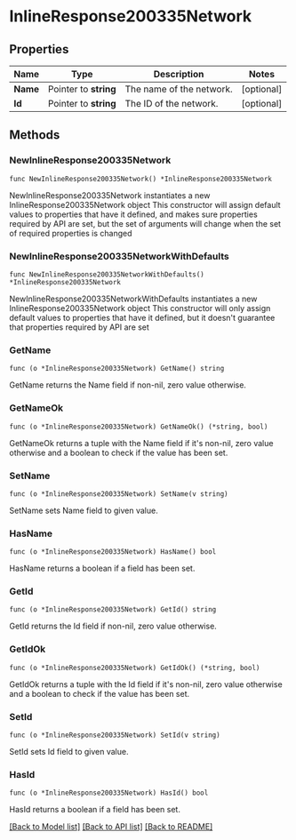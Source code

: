 # InlineResponse200335Network

## Properties

Name | Type | Description | Notes
------------ | ------------- | ------------- | -------------
**Name** | Pointer to **string** | The name of the network. | [optional] 
**Id** | Pointer to **string** | The ID of the network. | [optional] 

## Methods

### NewInlineResponse200335Network

`func NewInlineResponse200335Network() *InlineResponse200335Network`

NewInlineResponse200335Network instantiates a new InlineResponse200335Network object
This constructor will assign default values to properties that have it defined,
and makes sure properties required by API are set, but the set of arguments
will change when the set of required properties is changed

### NewInlineResponse200335NetworkWithDefaults

`func NewInlineResponse200335NetworkWithDefaults() *InlineResponse200335Network`

NewInlineResponse200335NetworkWithDefaults instantiates a new InlineResponse200335Network object
This constructor will only assign default values to properties that have it defined,
but it doesn't guarantee that properties required by API are set

### GetName

`func (o *InlineResponse200335Network) GetName() string`

GetName returns the Name field if non-nil, zero value otherwise.

### GetNameOk

`func (o *InlineResponse200335Network) GetNameOk() (*string, bool)`

GetNameOk returns a tuple with the Name field if it's non-nil, zero value otherwise
and a boolean to check if the value has been set.

### SetName

`func (o *InlineResponse200335Network) SetName(v string)`

SetName sets Name field to given value.

### HasName

`func (o *InlineResponse200335Network) HasName() bool`

HasName returns a boolean if a field has been set.

### GetId

`func (o *InlineResponse200335Network) GetId() string`

GetId returns the Id field if non-nil, zero value otherwise.

### GetIdOk

`func (o *InlineResponse200335Network) GetIdOk() (*string, bool)`

GetIdOk returns a tuple with the Id field if it's non-nil, zero value otherwise
and a boolean to check if the value has been set.

### SetId

`func (o *InlineResponse200335Network) SetId(v string)`

SetId sets Id field to given value.

### HasId

`func (o *InlineResponse200335Network) HasId() bool`

HasId returns a boolean if a field has been set.


[[Back to Model list]](../README.md#documentation-for-models) [[Back to API list]](../README.md#documentation-for-api-endpoints) [[Back to README]](../README.md)


